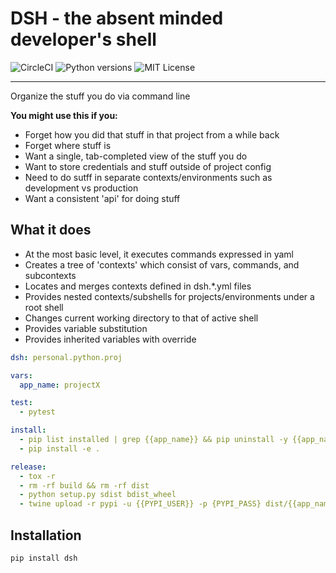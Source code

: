 # DSH  - the absent minded developer's shell

![CircleCI](https://circleci.com/gh/flashashen/dsh2.svg?style=svg)
![Python versions](https://img.shields.io/pypi/pyversions/dsh2.svg)
![MIT License](https://img.shields.io/github/license/flashashen/dsh2.svg)

-------------------------------

Organize the stuff you do via command line

**You might use this if you:**
- Forget how you did that stuff in that project from a while back
- Forget where stuff is
- Want a single, tab-completed view of the stuff you do
- Want to store credentials and stuff outside of project config
- Need to do sutff in separate contexts/environments such as development vs production
- Want a consistent 'api' for doing stuff

## What it does
- At the most basic level, it executes commands expressed in yaml
- Creates a tree of 'contexts' which consist of vars, commands, and subcontexts 
- Locates and merges contexts defined in dsh.*.yml files
- Provides nested contexts/subshells for projects/environments under a root shell
- Changes current working directory to that of active shell
- Provides variable substitution
- Provides inherited variables with override


``` yaml
dsh: personal.python.proj

vars:
  app_name: projectX      

test:
  - pytest

install:
  - pip list installed | grep {{app_name}} && pip uninstall -y {{app_name}}
  - pip install -e .

release:
  - tox -r
  - rm -rf build && rm -rf dist
  - python setup.py sdist bdist_wheel
  - twine upload -r pypi -u {{PYPI_USER}} -p {PYPI_PASS} dist/{{app_name}}*

```

## Installation

```
pip install dsh
```

